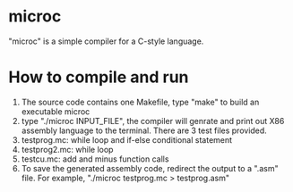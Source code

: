# microc
"microc" is a simple compiler for a C-style language.

# How to compile and run
1. The source code contains one Makefile, type "make" to build an executable microc 
2. type "./microc INPUT_FILE", the compiler will genrate and print out X86 assembly language to the terminal. There are 3 test files provided. 
  1. testprog.mc: while loop and if-else conditional statement 
  2. testprog2.mc: while loop 
  3. testcu.mc: add and minus function calls
3. To save the generated assembly code, redirect the output to a ".asm" file. For example, "./microc testprog.mc > testprog.asm"

